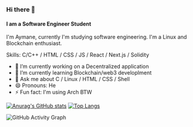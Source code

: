 ### Hi there 👋
#### I am a Software Engineer Student
I'm Aymane, currently I'm studying software engineering. I'm a Linux and Blockchain enthusiast.

Skills: C/C++ / HTML / CSS / JS / React / Next.js / Solidity

- 🔭 I’m currently working on a Decentralized application
- 🌱 I’m currently learning Blockchain/web3 developlment
- 💬 Ask me about C / Linux / HTML / CSS / Shell
- 😄 Pronouns: He 
- ⚡ Fun fact: I'm using Arch BTW 


[![Anurag's GitHub stats](https://github-readme-stats.vercel.app/api?username=aynaever&count_private=true&theme=gruvbox)](https://github.com/aynaever/github-readme-stats)   [![Top Langs](https://github-readme-stats.vercel.app/api/top-langs/?username=aynaever&theme=gruvbox)](https://github.com/aynaever/github-readme-stats)

![GitHub Activity Graph](https://activity-graph.herokuapp.com/graph?username=aynaever&theme=gruvbox)  
